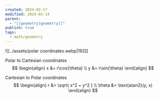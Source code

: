```yaml
---
created: 2024-02-17
modified: 2024-03-14
parent:
  - "[[geometry|geometry]]"
publish: true
tags:
  - math/geometry
---
```

![[../assets/polar coordinates.webp|192]]

Polar to Cartesian coordinates
$$
\begin{align}
x &= r\cos{\theta} \\
y &= r\sin{\theta}
\end{align}
$$

Cartesian to Polar coordinates
$$
\begin{align}
r &= \sqrt{ x^2 + y^2 } \\
\theta &= \text{atan2}(y, x)
\end{align}
$$